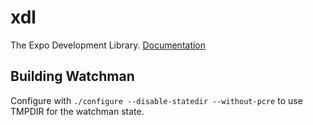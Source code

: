 # xdl
The Expo Development Library.
[Documentation](https://docs.expo.io/versions/devdocs/index.html)

## Building Watchman
Configure with `./configure --disable-statedir --without-pcre` to use TMPDIR for the watchman state.
